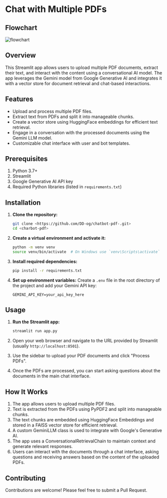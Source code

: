# Chat with Multiple PDFs


## Flowchart
![flowchart](https://github.com/user-attachments/assets/9582ed37-69d5-4a28-b163-e369b4538177)


## Overview

This Streamlit app allows users to upload multiple PDF documents, extract their text, and interact with the content using a conversational AI model. The app leverages the Gemini model from Google Generative AI and integrates it with a vector store for document retrieval and chat-based interactions.

## Features

* Upload and process multiple PDF files.
* Extract text from PDFs and split it into manageable chunks.
* Create a vector store using HuggingFace embeddings for efficient text retrieval.
* Engage in a conversation with the processed documents using the Gemini LLM model.
* Customizable chat interface with user and bot templates.

## Prerequisites

1. Python 3.7+
2. Streamlit
3. Google Generative AI API key
4. Required Python libraries (listed in `requirements.txt`)

## Installation

1. **Clone the repository:**

   ```bash
   git clone <https://github.com/DD-og/chatbot-pdf-.git>
   cd <charbot-pdf>
   ```

2. **Create a virtual environment and activate it:**

   ```bash
   python -m venv venv
   source venv/bin/activate  # On Windows use `venv\Scripts\activate`
   ```

3. **Install required dependencies:**

   ```bash
   pip install -r requirements.txt
   ```

4. **Set up environment variables:**
   Create a `.env` file in the root directory of the project and add your Gemini API key:

   ```
   GEMINI_API_KEY=your_api_key_here
   ```

## Usage

1. **Run the Streamlit app:**

   ```bash
   streamlit run app.py
   ```

2. Open your web browser and navigate to the URL provided by Streamlit (usually `http://localhost:8501`).

3. Use the sidebar to upload your PDF documents and click "Process PDFs".

4. Once the PDFs are processed, you can start asking questions about the documents in the main chat interface.

## How It Works

1. The app allows users to upload multiple PDF files.
2. Text is extracted from the PDFs using PyPDF2 and split into manageable chunks.
3. The text chunks are embedded using HuggingFace Embeddings and stored in a FAISS vector store for efficient retrieval.
4. A custom GeminiLLM class is used to integrate with Google's Generative AI.
5. The app uses a ConversationalRetrievalChain to maintain context and generate relevant responses.
6. Users can interact with the documents through a chat interface, asking questions and receiving answers based on the content of the uploaded PDFs.

## Contributing

Contributions are welcome! Please feel free to submit a Pull Request.
